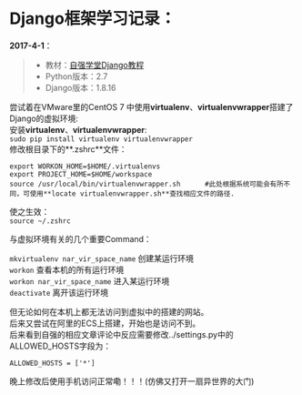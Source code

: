 # Django框架学习记录：

**2017-4-1**：

> * 教材：[自强学堂Django教程](http://www.ziqiangxuetang.com/django/django-tutorial.html "自强学堂_Django教程")
> * Python版本：2.7
> * Django版本：1.8.16

尝试着在VMware里的CentOS 7 中使用**virtualenv**、**virtualenvwrapper**搭建了Django的虚拟环境:  	   
安装**virtualenv**、**virtualenvwrapper**:    
`sudo pip install virtualenv virtualenvwrapper`  
修改根目录下的**.zshrc**文件：  
```shell
export WORKON_HOME=$HOME/.virtualenvs
export PROJECT_HOME=$HOME/workspace
source /usr/local/bin/virtualenvwrapper.sh   	#此处根据系统可能会有所不同，可使用**locate virtualenvwrapper.sh**查找相应文件的路径.
```
使之生效：   
`source ~/.zshrc`

与虚拟环境有关的几个重要Command：   

`mkvirtualenv nar_vir_space_name`  		创建某运行环境 	  
`workon`								查看本机的所有运行环境   
`workon nar_vir_space_name`				进入某运行环境	     	
`deactivate`							离开该运行环境	  

但无论如何在本机上都无法访问到虚拟中的搭建的网站。  
后来又尝试在阿里的ECS上搭建，开始也是访问不到。  
后来看到自强的相应文章评论中反应需要修改../settings.py中的ALLOWED_HOSTS字段为：  

`ALLOWED_HOSTS = ['*']`  

晚上修改后使用手机访问正常嘞！！！(仿佛又打开一扇异世界的大门)  
